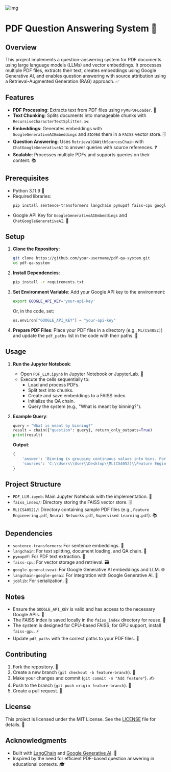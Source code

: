 ![img](https://github.com/user-attachments/assets/d43c8ad6-4d4a-463f-90ec-1f64a1cab73e)

# PDF Question Answering System 🚀

## Overview
This project implements a question-answering system for PDF documents using large language models (LLMs) and vector embeddings. It processes multiple PDF files, extracts their text, creates embeddings using Google Generative AI, and enables question answering with source attribution using a Retrieval-Augmented Generation (RAG) approach. ✅

## Features
- **PDF Processing**: Extracts text from PDF files using `PyMuPDFLoader`. 📄
- **Text Chunking**: Splits documents into manageable chunks with `RecursiveCharacterTextSplitter`. ✂️
- **Embeddings**: Generates embeddings with `GoogleGenerativeAIEmbeddings` and stores them in a `FAISS` vector store. 🗄️
- **Question Answering**: Uses `RetrievalQAWithSourcesChain` with `ChatGoogleGenerativeAI` to answer queries with source references. ❓
- **Scalable**: Processes multiple PDFs and supports queries on their content. 📚

## Prerequisites
- Python 3.11.9 🐍
- Required libraries:
  ```bash
  pip install sentence-transformers langchain pymupdf faiss-cpu google-generativeai langchain-google-genai joblib
  ```
- Google API Key for `GoogleGenerativeAIEmbeddings` and `ChatGoogleGenerativeAI`. 🔑

## Setup
1. **Clone the Repository**:
   ```bash
   git clone https://github.com/your-username/pdf-qa-system.git
   cd pdf-qa-system
   ```

2. **Install Dependencies**:
   ```bash
   pip install -r requirements.txt
   ```

3. **Set Environment Variable**:
   Add your Google API key to the environment:
   ```bash
   export GOOGLE_API_KEY='your-api-key'
   ```
   Or, in the code, set:
   ```python
   os.environ["GOOGLE_API_KEY"] = "your-api-key"
   ```

4. **Prepare PDF Files**:
   Place your PDF files in a directory (e.g., `ML(CS4052)`) and update the `pdf_paths` list in the code with their paths. 📂

## Usage
1. **Run the Jupyter Notebook**:
   - Open `PDF_LLM.ipynb` in Jupyter Notebook or JupyterLab. 📓
   - Execute the cells sequentially to:
     - Load and process PDFs.
     - Split text into chunks.
     - Create and save embeddings to a FAISS index.
     - Initialize the QA chain.
     - Query the system (e.g., "What is meant by binning?").

2. **Example Query**:
   ```python
   query = "What is meant by binning?"
   result = chain({"question": query}, return_only_outputs=True)
   print(result)
   ```
   **Output**:
   ```python
   {
       'answer': 'Binning is grouping continuous values into bins. For example, raw data of ages 22, 25, 37, 40, 55 can be binned into age groups "Young", "Middle-aged", and "Old".',
       'sources': 'C:\\Users\\User\\Desktop\\ML(CS4052)\\Feature Engineering.pdf'
   }
   ```

## Project Structure
- `PDF_LLM.ipynb`: Main Jupyter Notebook with the implementation. 📓
- `faiss_index/`: Directory storing the FAISS vector store. 🗄️
- `ML(CS4052)/`: Directory containing sample PDF files (e.g., `Feature Engineering.pdf`, `Neural Networks.pdf`, `Supervised Learning.pdf`). 📚

## Dependencies
- `sentence-transformers`: For sentence embeddings. 🧠
- `langchain`: For text splitting, document loading, and QA chain. 🔗
- `pymupdf`: For PDF text extraction. 📄
- `faiss-cpu`: For vector storage and retrieval. 🗃️
- `google-generativeai`: For Google Generative AI embeddings and LLM. 🌐
- `langchain-google-genai`: For integration with Google Generative AI. 🔌
- `joblib`: For serialization. 💾

## Notes
- Ensure the `GOOGLE_API_KEY` is valid and has access to the necessary Google APIs. 🔐
- The FAISS index is saved locally in the `faiss_index` directory for reuse. 📂
- The system is designed for CPU-based FAISS; for GPU support, install `faiss-gpu`. ⚡
- Update `pdf_paths` with the correct paths to your PDF files. 📍

## Contributing
1. Fork the repository. 🍴
2. Create a new branch (`git checkout -b feature-branch`). 🌱
3. Make your changes and commit (`git commit -m "Add feature"`). ✍️
4. Push to the branch (`git push origin feature-branch`). 🚀
5. Create a pull request. 🤝

## License
This project is licensed under the MIT License. See the [LICENSE](LICENSE) file for details. 📜

## Acknowledgments
- Built with [LangChain](https://github.com/langchain-ai/langchain) and [Google Generative AI](https://cloud.google.com/ai/generative-ai). 🙌
- Inspired by the need for efficient PDF-based question answering in educational contexts. 🎓

